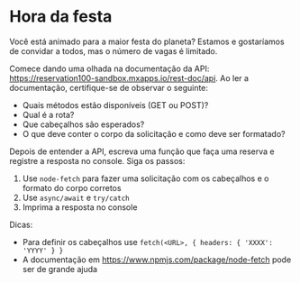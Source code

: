 # Hora da festa

Você está animado para a maior festa do planeta? Estamos e gostaríamos de convidar a todos, mas o número de vagas é limitado.

Comece dando uma olhada na documentação da API: https://reservation100-sandbox.mxapps.io/rest-doc/api.
Ao ler a documentação, certifique-se de observar o seguinte:

- Quais métodos estão disponíveis (GET ou POST)?
- Qual é a rota?
- Que cabeçalhos são esperados?
- O que deve conter o corpo da solicitação e como deve ser formatado?

Depois de entender a API, escreva uma função que faça uma reserva e registre a resposta no console. Siga os passos:

1. Use `node-fetch` para fazer uma solicitação com os cabeçalhos e o formato do corpo corretos
2. Use `async/await` e `try/catch`
3. Imprima a resposta no console

Dicas:

- Para definir os cabeçalhos use `fetch(<URL>, { headers: { 'XXXX': 'YYYY' } }`
- A documentação em https://www.npmjs.com/package/node-fetch pode ser de grande ajuda
